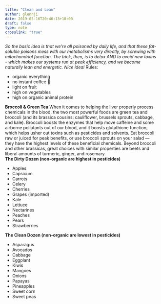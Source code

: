 ```yaml
---
title: "Clean and Lean"
author: glennji
date: 2019-05-16T20:46:13+10:00
draft: false
type: note
crosslink: "true"
---
```

<div>
<i>So the basic idea is that we're all poisoned by daily life, and that these fat-soluble poisons mess with our metabolisms very directly, by screwing with mitochondrial function. The trick, then, is to detox AND to avoid new toxins - which makes our systems run at peak efficiency, and we become naturally lean and energetic. Nice idea!</i>
Rules:
<ul>
 	<li>organic everything</li>
 	<li>no instant coffee &#x1f641;</li>
 	<li>light on fruit</li>
 	<li>high on vegetables</li>
 	<li>high on organic animal protein</li>
</ul>
<b>Broccoli &amp; Green Tea</b>
When it comes to helping the liver properly process chemicals in the blood, the two most powerful foods are green tea and broccoli (and its brassica cousins: cauliflower, brussels sprouts, cabbage, and kale). Broccoli boosts the enzymes that help move caffeine and some airborne pollutants out of our blood, and it boosts glutathione function, which helps usher out toxins such as pesticides and solvents. Eat broccoli raw or juiced for peak benefits, or use broccoli sprouts on your salad — they have the highest levels of these beneficial chemicals. Beyond broccoli and other brassicas, great choices with similar properties are beets and  liberal amounts of turmeric, ginger, and rosemary.
<div></div>
<b>The Dirty Dozen (non-organic are highest in pesticides)</b>
</div>
<ul>
 	<li>Apples</li>
 	<li>Capsicum</li>
 	<li>Carrots</li>
 	<li>Celery</li>
 	<li>Cherries</li>
 	<li>Grapes (imported)</li>
 	<li>Kale</li>
 	<li>Lettuce</li>
 	<li>Nectarines</li>
 	<li>Peaches</li>
 	<li>Pears</li>
 	<li>Strawberries</li>
</ul>
<div><b>The Clean Dozen (non-organic are lowest in pesticides)</b></div>
<ul>
 	<li>Asparagus</li>
 	<li>Avocados</li>
 	<li>Cabbage</li>
 	<li>Eggplant</li>
 	<li>Kiwis</li>
 	<li>Mangoes</li>
 	<li>Onions</li>
 	<li>Papayas</li>
 	<li>Pineapples</li>
 	<li>Sweet corn</li>
 	<li>Sweet peas</li>
</ul>
<div></div>
